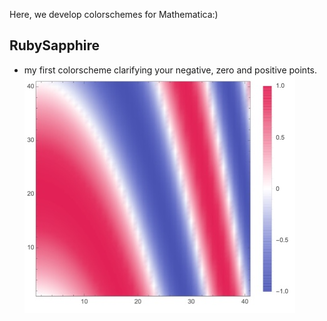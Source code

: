 Here, we develop colorschemes for Mathematica:)

## RubySapphire
- my first colorscheme clarifying your negative, zero and positive points. 
![RubySapphire](https://raw.githubusercontent.com/DaigoOUE/my_color/images/rubysapphire.jpg)
